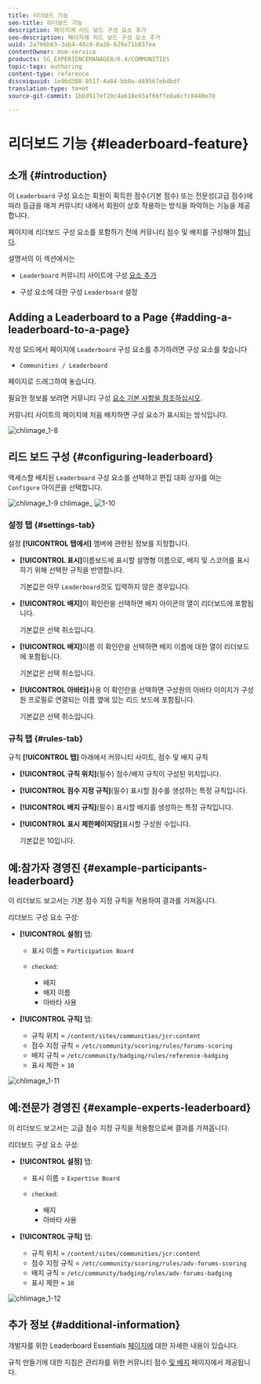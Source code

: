 ```yaml
---
title: 리더보드 기능
seo-title: 리더보드 기능
description: 페이지에 리드 보드 구성 요소 추가
seo-description: 페이지에 리드 보드 구성 요소 추가
uuid: 2a766b63-3ab4-44cd-8a26-629a71b837ea
contentOwner: msm-service
products: SG_EXPERIENCEMANAGER/6.4/COMMUNITIES
topic-tags: authoring
content-type: reference
discoiquuid: 1e96d388-8517-4a84-bb0a-d49567eb4bdf
translation-type: tm+mt
source-git-commit: 1bbd917ef20c4a618e93af66ffe8a6cfc8448e78

---
```



# 리더보드 기능 {#leaderboard-feature}

## 소개 {#introduction}

이 `Leaderboard` 구성 요소는 회원이 획득한 점수(기본 점수) 또는 전문성(고급 점수)에 따라 등급을 매겨 커뮤니티 내에서 회원이 상호 작용하는 방식을 파악하는 기능을 제공합니다.

페이지에 리더보드 구성 요소를 포함하기 전에 커뮤니티 점수 및 배지를 구성해야 [합니다](implementing-scoring.md).

설명서의 이 섹션에서는

* `Leaderboard` 커뮤니티 사이트에 구성 [요소 추가](overview.md#community-sites)

* 구성 요소에 대한 구성 `Leaderboard` 설정

## Adding a Leaderboard to a Page {#adding-a-leaderboard-to-a-page}

작성 모드에서 페이지에 `Leaderboard` 구성 요소를 추가하려면 구성 요소를 찾습니다

* `Communities / Leaderboard`

페이지로 드래그하여 놓습니다.

필요한 정보를 보려면 커뮤니티 구성 [요소 기본 사항을 참조하십시오](basics.md).

커뮤니티 사이트의 페이지에 처음 배치하면 구성 요소가 표시되는 방식입니다.

![chlimage_1-8](assets/chlimage_1-8.png)

## 리드 보드 구성 {#configuring-leaderboard}

액세스할 배치된 `Leaderboard` 구성 요소를 선택하고 편집 대화 상자를 여는 `Configure` 아이콘을 선택합니다.

![chlimage_1-9](assets/chlimage_1-9.png) chlimage_ ![1-10](assets/chlimage_1-10.png)

### 설정 탭 {#settings-tab}

설정 **[!UICONTROL 탭에서]** 멤버에 관련된 정보를 지정합니다.

* **[!UICONTROL 표시]**&#x200B;이름보드에 표시할 설명형 이름으로, 배지 및 스코어를 표시하기 위해 선택한 규칙을 반영합니다.

   기본값은 아무 `Leaderboard`것도 입력하지 않은 경우입니다.

* **[!UICONTROL 배지]**&#x200B;이 확인란을 선택하면 배지 아이콘의 열이 리더보드에 포함됩니다.

   기본값은 선택 취소입니다.

* **[!UICONTROL 배지]**&#x200B;이름 이 확인란을 선택하면 배지 이름에 대한 열이 리더보드에 포함됩니다.

   기본값은 선택 취소입니다.

* **[!UICONTROL 아바타]**&#x200B;사용 이 확인란을 선택하면 구성원의 아바타 이미지가 구성원 프로필로 연결되는 이름 옆에 있는 리드 보드에 포함됩니다.

   기본값은 선택 취소입니다.

### 규칙 탭 {#rules-tab}

규칙 **[!UICONTROL 탭]** 아래에서 커뮤니티 사이트, 점수 및 배지 규칙

* **[!UICONTROL 규칙 위치]**(필수) 점수/배지 규칙이 구성된 위치입니다.

* **[!UICONTROL 점수 지정 규칙]**(필수) 표시할 점수를 생성하는 특정 규칙입니다.

* **[!UICONTROL 배지 규칙]**(필수) 표시할 배지를 생성하는 특정 규칙입니다.

* **[!UICONTROL 표시 제한페이지당]**&#x200B;표시할 구성원 수입니다.

   기본값은 10입니다.

## 예:참가자 경영진 {#example-participants-leaderboard}

이 리더보드 보고서는 기본 점수 지정 규칙을 적용하여 결과를 가져옵니다.

리더보드 구성 요소 구성:

* **[!UICONTROL 설정]** 탭:

   * 표시 이름 = `Participation Board`
   * `checked`:

      * 배지
      * 배지 이름
      * 아바타 사용

* **[!UICONTROL 규칙]** 탭:

   * 규칙 위치 = `/content/sites/communities/jcr:content`
   * 점수 지정 규칙 = `/etc/community/scoring/rules/forums-scoring`
   * 배지 규칙 = `/etc/community/badging/rules/reference-badging`
   * 표시 제한 = `10`

![chlimage_1-11](assets/chlimage_1-11.png)

## 예:전문가 경영진 {#example-experts-leaderboard}

이 리더보드 보고서는 고급 점수 지정 규칙을 적용함으로써 결과를 가져옵니다.

리더보드 구성 요소 구성:

* **[!UICONTROL 설정]** 탭:

   * 표시 이름 = `Expertise Board`
   * `checked`:

      * 배지
      * 아바타 사용

* **[!UICONTROL 규칙]** 탭:

   * 규칙 위치 = `/content/sites/communities/jcr:content`
   * 점수 지정 규칙 = `/etc/community/scoring/rules/adv-forums-scoring`
   * 배지 규칙 = `/etc/community/badging/rules/adv-forums-badging`
   * 표시 제한 = `10`

![chlimage_1-12](assets/chlimage_1-12.png)

## 추가 정보 {#additional-information}

개발자를 위한 Leaderboard Essentials [페이지에](leaderboard.md) 대한 자세한 내용이 있습니다.

규칙 만들기에 대한 지침은 관리자를 위한 커뮤니티 점수 [및 배지](implementing-scoring.md) 페이지에서 제공됩니다.
